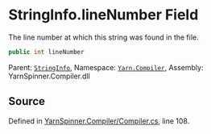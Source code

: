 # StringInfo.lineNumber Field

The line number at which this string was found in the file.


```csharp
public int lineNumber
```



<div class="class-metadata">

Parent: [`StringInfo`](/api/csharp/yarn.compiler/stringinfo.md), Namespace: [`Yarn.Compiler`](/api/csharp/yarn.compiler/README.md), Assembly: YarnSpinner.Compiler.dll
</div>

## Source
Defined in [YarnSpinner.Compiler/Compiler.cs](https://github.com/YarnSpinnerTool/YarnSpinner//blob/develop/YarnSpinner.Compiler/Compiler.cs#L108), line 108.
